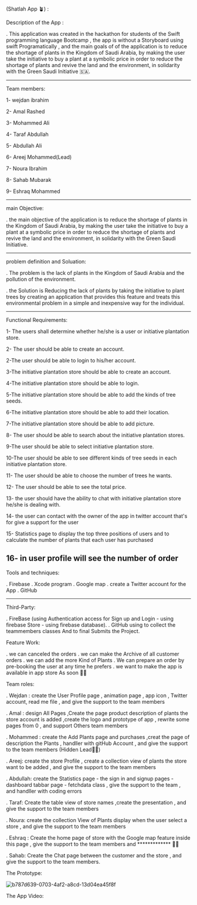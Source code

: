 (Shatlah App 🪴) :

Description of the App :

. This application was created in the hackathon for students of the Swift programming language Bootcamp , the  app is without a Storyboard using swift Programatically  , and the main goals of of the application is to reduce the shortage of plants in the Kingdom of Saudi Arabia, by making the user take the initiative to buy a plant at a symbolic price in order to reduce the shortage of plants and revive the land and the environment, in solidarity with the Green Saudi Initiative 🇸🇦.

--------------------------------------------------------------------------
Team members:

1- wejdan ibrahim 

2- Amal Rashed

3- Mohammed Ali

4- Taraf Abdullah

5- Abdullah Ali

6- Areej Mohammed(Lead)

7- Noura Ibrahim

8- Sahab Mubarak

9- Eshraq Mohammed

--------------------------------------------------------------------------
main Objective:

. the main objective of the application is to reduce the shortage of plants in the Kingdom of Saudi Arabia, by making the user take the initiative to buy a plant at a symbolic price in order to reduce the shortage of plants and revive the land and the environment, in solidarity with the Green Saudi Initiative.

--------------------------------------------------------------------------

problem definition and Soluation:

. The problem is the lack of plants in the Kingdom of Saudi Arabia and the pollution of the environment.

. the Solution is Reducing the lack of plants by taking the initiative to plant trees by creating an application that provides this feature and treats this environmental problem in a simple and inexpensive way for the individual.

--------------------------------------------------------------------------
Functional Requirements:

1- The users shall determine whether he/she is a user or initiative plantation store. 

2- The user should be able to create an account. 

2-The user should be able to login to his/her account. 

3-The initiative plantation store should be able to create an account. 

4-The initiative plantation store should be able to login. 

5-The initiative plantation store should be able to add the kinds of tree seeds. 

6-The initiative plantation store should be able to add their location. 

7-The initiative plantation store should be able to add picture. 

8- The user should be able to search about the initiative plantation stores. 

9-The user should be able to select initiative plantation store. 

10-The user should be able to see different kinds of tree seeds in each initiative plantation store. 

11- The user should be able to choose the number of trees he wants. 

12- The user should be able to see the total price. 

13- the user should have the ability to chat with initiative plantation store he/she is dealing with. 

14- the user can contact with the owner of the app in twitter account that's for  give a support for the user 

15- Statistics page to display the top three positions of users and to calculate the number of plants that each user has purchased

16- in user profile will see the number of order  
-------------------------------------------------------------------------

Tools and techniques:

. Firebase 
. Xcode program
. Google map 
. create a Twitter account for the App
. GitHub

--------------------------------------------------------------------------

Third-Party:

. FireBase (using Authentication access for Sign up and Login - using firebase Store - using firebase database).
. GitHub using to collect the teammembers classes And to final Submits the Project.

Feature Work:

. we can canceled the orders 
. we can make the Archive of all customer orders 
. we can add the more Kind of Plants
. We can prepare an order by pre-booking the user at any time he prefers
. we want to make the app is available in app store As soon 💪🏼


Team roles:

. Wejdan : create the User Profile page , animation page , app icon , Twitter account, read me file , and give the support to the team members

. Amal : design All Pages ,Create the page product description of plants the store account is added ,create the logo and prototype of app , rewrite some pages from 0 ,  and support Others team members

. Mohammed : create the Add Plants page and purchases ,creat the page of description the Plants , handller with gitHub Account , and give the support to the team members (Hidden Lead💪🏼)

. Areej: create the store Profile , create a collection view of plants the store want to be added ,  and give the support to the team members

. Abdullah: create the Statistics page - the sign in and signup pages - dashboard tabbar page - fetchdata class , give the support to the team , and handller with coding errors 

. Taraf: Create the table view of store names ,create the  presentation , and give the support to the team members

. Noura: create the collection View of Plants display when the  user select a store , and give the support to the team members

. Eshraq : Create the home page of store with the Google map feature inside this page , give the support to the team members and ************* 🎁🥁

. Sahab: Create the Chat page  between the customer and the store , and give the support to the team members.

The Prototype:


![b787d639-0703-4af2-a8cd-13d04ea45f8f](https://user-images.githubusercontent.com/92252951/146650886-f52eeb52-54bf-45ac-a96e-8afe71a2869c.JPG)





The App Video:




